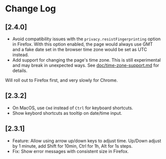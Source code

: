 # Change Log

## [2.4.0]

- Avoid compatibility issues with the `privacy.resistFingerprinting` option in Firefox. With this option enabled, the page would always use GMT and a fake date set in the browser time zone would be set as UTC instead.
- Add support for changing the page's time zone. This is still experimental and may break in unexpected ways. See [doc/time-zone-support.md](doc/time-zone-support.md) for details.

Will roll out to Firefox first, and very slowly for Chrome.

## [2.3.2]

- On MacOS, use `Cmd` instead of `Ctrl` for keyboard shortcuts.
- Show keybord shortcuts as tooltip on date/time input.

## [2.3.1]

- Feature: Allow using arrow up/down keys to adjust time. Up/Down adjust by 1 minute, add Shift for 10min, Ctrl for 1h, Alt for 1s steps.
- Fix: Show error messages with consistent size in Firefox.
